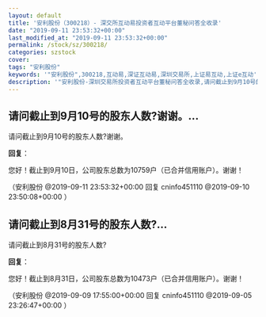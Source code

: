 ```yaml
---
layout: default
title: '安利股份（300218）- 深交所互动易投资者互动平台董秘问答全收录'
date: "2019-09-11 23:53:32+00:00"
last_modified_at: "2019-09-11 23:53:32+00:00"
permalink: /stock/sz/300218/
categories: szstock
cover: 
tags: "安利股份"
keywords: '"安利股份",300218,互动易,深证互动易,深圳交易所,上证易互动,上证e互动'
description: '"安利股份-深圳交易所投资者互动平台董秘问答全收录,请问截止到9月10号的股东人数?谢谢。"'
---
```


## 请问截止到9月10号的股东人数?谢谢。...

请问截止到9月10号的股东人数?谢谢。

**回复**：

您好！截止到9月10日，公司股东总数为10759户（已合并信用账户）。谢谢！ 

（安利股份  @2019-09-11 23:53:32+00:00 回复 cninfo451110  @2019-09-10 23:50:08+00:00 ）

## 请问截止到8月31号的股东人数?...

请问截止到8月31号的股东人数?

**回复**：

您好！截止到8月31日，公司股东总数为10473户（已合并信用账户）。谢谢！ 

（安利股份  @2019-09-09 17:55:00+00:00 回复 cninfo451110  @2019-09-05 23:26:47+00:00 ）

